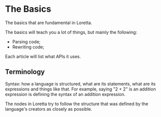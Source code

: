 # The Basics
The basics that are fundamental in Loretta.

The basics will teach you a lot of things, but mainly the following:
- Parsing code;
- Rewriting code;

Each article will list what APIs it uses.

## Terminology
Syntax: how a language is structured, what are its statements, what are its expressions and things like that. For example, saying "2 + 2" is an addition expression is defining the syntax of an addition expression.

The nodes in Loretta try to follow the structure that was defined by the language's creators as closely as possible.
